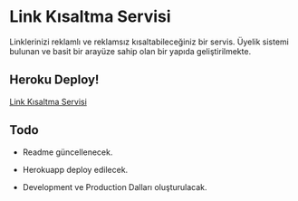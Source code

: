 # Link Kısaltma Servisi

Linklerinizi reklamlı ve reklamsız kısaltabileceğiniz bir servis. Üyelik sistemi bulunan ve basit bir arayüze sahip olan bir yapıda geliştirilmekte.

## Heroku Deploy!

[Link Kısaltma Servisi](https://linkshorted.herokuapp.com/)

## Todo

- Readme güncellenecek.

- Herokuapp deploy edilecek.

- Development ve Production Dalları oluşturulacak.

